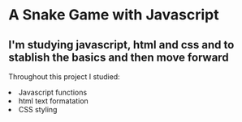 <h1>A Snake Game with Javascript</h1>
<h2>I'm studying javascript, html and css and to stablish the basics and then move forward</h2>
<p>Throughout this project I studied:</p>
<li>Javascript functions</li>
<li>html text formatation</li>
<li>CSS styling</li>
